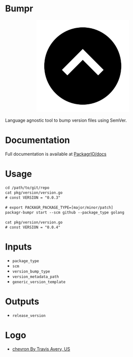 # Bumpr

<p align="center">
  <a href="https://github.com/PackagrIO/docs">
  <img width="300" alt="portfolio_view" src="https://github.com/PackagrIO/bumpr/raw/master/images/bumpr.png">
  </a>
</p>

Language agnostic tool to bump version files using SemVer. 

# Documentation
Full documentation is available at [PackagrIO/docs](https://github.com/PackagrIO/docs)


# Usage

```
cd /path/to/git/repo
cat pkg/version/version.go
# const VERSION = "0.0.3"

# export PACKAGR_PACKAGE_TYPE=[major/minor/patch]
packagr-bumpr start --scm github --package_type golang

cat pkg/version/version.go
# const VERSION = "0.0.4"
```

# Inputs
- `package_type`
- `scm`
- `version_bump_type`
- `version_metadata_path`
- `generic_version_template`

# Outputs
- `release_version`

# Logo

- [chevron By Travis Avery, US ](https://thenounproject.com/travisavery/collection/ui-ux-circles-solid/?i=2453786)

